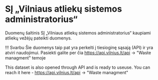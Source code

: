# SĮ „Vilniaus atliekų sistemos administratorius“

Duomenų šaltinis SĮ „Vilniaus atliekų sistemos administratorius“ kaupiami atliekų vežėjų pateikti duomenys.

!!! Svarbu
Šie duomenys taip pat yra perkelti į tiesioginę sąsają (API) ir yra atviri naudojimui. Pasiekti galite per čia https://api.vilnius.lt/api -> "Waste managment" temoje

This dataset is also opened through API and is ready to useuse. You can reach it here - https://api.vilnius.lt/api -> "Waste managment"

